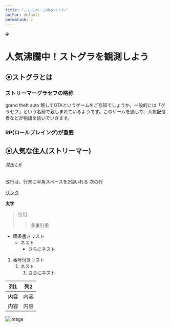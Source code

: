 ```yaml
---
title: "ここにページのタイトル"
author: default
permalink: /
---
```

⦿


# 人気沸騰中！ストグラを観測しよう
## ⦿ストグラとは
### ストリーマーグラセフの略称
grand theft auto 略してGTAというゲームをご存知でしょうか。一般的には「グラセフ」という名前で親しまれているようです。このゲームを通して、人気配信者などが物語を紡いでいきます。
### RP(ロールプレイング)が重要

## ⦿人気な住人(ストリーマー)
###### 見出し6

改行は、行末に半角スペースを2個いれる
次の行

[リンク](https://www.google.co.jp/)

**太字**

> 引用
>> 多重引用


- 箇条書きリスト
  - ネスト
    - さらにネスト


1. 番号付きリスト
   1. ネスト
      1. さらにネスト


| 列1  | 列2  |
|-----|-----|
| 内容  | 内容  |
| 内容  | 内容  |

![image](/GHPages_WebSite/assets/images/logo-150.png)
